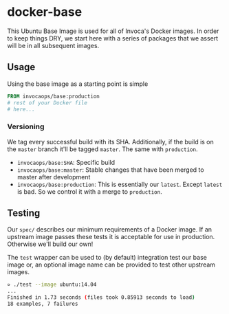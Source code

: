 # docker-base
This Ubuntu Base Image is used for all of Invoca's Docker images. In order to keep things DRY, we start here with a series of packages that we assert will be in all subsequent images.

## Usage

Using the base image as a starting point is simple

```dockerfile
FROM invocaops/base:production
# rest of your Docker file
# here...
```

### Versioning

We tag every successful build with its SHA. Additionally, if the build is on the `master` branch it'll be tagged `master`. The same with `production`.

- `invocaops/base:SHA`: Specific build
- `invocaops/base:master`: Stable changes that have been merged to master after development
- `invocaops/base:production`: This is essentially our `latest`. Except `latest` is bad. So we control it with a merge to `production`.

## Testing

Our `spec/` describes our minimum requirements of a Docker image. If an upstream image passes these tests it is acceptable for use in production. Otherwise we'll build our own!

The `test` wrapper can be used to (by default) integration test our base image or, an optional image name can be provided to test other upstream images.

```bash
➭ ./test --image ubuntu:14.04
...
Finished in 1.73 seconds (files took 0.85913 seconds to load)
18 examples, 7 failures
```
